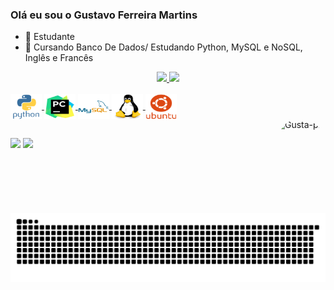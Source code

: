 ### Olá eu sou o Gustavo Ferreira Martins

- 🔭 Estudante
- 🌱 Cursando Banco De Dados/ Estudando Python, MySQL e NoSQL, Inglês e Francês
 
<div align="center">
  <a href="https://github.com/Gustavo3022020">
  <img height="170" src="https://github-readme-stats.vercel.app/api?username=Gustavo3022020&show_icons=true&theme=highcontrast&include_all_commits=true&count_private=true"/>
  <img height="130" src="https://github-readme-stats.vercel.app/api/top-langs/?username=Gustavo3022020&layout=compact&langs_count=7&theme=highcontrast"/>
</div>
<div style="display: inline_block"><br>
  <img align="center" alt="Gusta-Python" height="40" width="50" src="https://github.com/devicons/devicon/blob/master/icons/python/python-original-wordmark.svg">
  <img align="center" alt="Gusta-PyCharm" height="40" width="50" src="https://github.com/devicons/devicon/blob/master/icons/pycharm/pycharm-original.svg">
  <img align="center" alt="Gusta-MySQL" height="40" width="50" src="https://github.com/devicons/devicon/blob/master/icons/mysql/mysql-original-wordmark.svg">
  <img align="center" alt="Gusta-Linux" height="40" width="50" src="https://github.com/devicons/devicon/blob/master/icons/linux/linux-original.svg">
  <img align="center" alt="Gusta-Ubuntu" height="40" width="50" src="https://github.com/devicons/devicon/blob/master/icons/ubuntu/ubuntu-plain-wordmark.svg">
</div>
  <img align="right" alt="Gusta-pic" height="150" style="border-radius:50px;" src="https://wallpaperaccess.com/full/1672345.jpg">
  
  ##

  <a href = "mailto:gmartins23ustavo@gmail.com"><img src="https://img.shields.io/badge/-Gmail-%23333?style=for-the-badge&logo=gmail&logoColor=white" target="_blank"></a>
  <a href="https://www.linkedin.com/in/gustavo-martins-6532771a5/" target="_blank"><img src="https://img.shields.io/badge/-LinkedIn-%230077B5?style=for-the-badge&logo=linkedin&logoColor=white" target="_blank"></a> 
 
  ![Snake animation](https://github.com/Gustavo3022020/Gustavo3022020/blob/output/github-contribution-grid-snake.svg)
 
</div>
